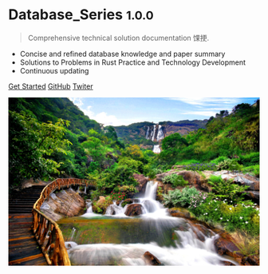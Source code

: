 # Database_Series <small>1.0.0</small>

> Comprehensive technical solution documentation 馃挭.

- Concise and refined database knowledge and paper summary
- Solutions to Problems in Rust Practice and Technology Development
- Continuous updating

[Get Started](README.md)
[GitHub](https://github.com/yueny/database-pdfs)
[Twiter](/)


<!-- background image -->
![](_media/assets/bg.jpg)
